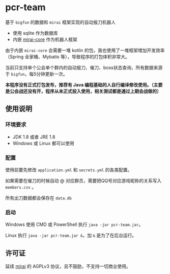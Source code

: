# pcr-team

基于 `bigfun` 的数据和 `mirai` 框架实现的自动报刀机器人

* 使用 sqlite 作为数据库
* 内嵌 [mirai-core](https://github.com/mamoe/mirai) 作为机器人框架

由于内嵌 `mirai-core` 会需要一堆 kotlin 的包，我也使用了一堆框架增加开发效率（Spring 全家桶、Mybatis 等），导致程序的打包体积非常大。

当前只支持单个公会单个群内的自动报刀、催刀、boss状态查询，所有数据来源于 `bigfun`，每5分钟更新一次。

**本程序没有正式打包发布，推荐有 Java 编程基础的人自行编译修改使用。（主要是公会战还没有开，程序从未正式投入使用，相关测试都是通过上期会战做的）**

## 使用说明

### 环境要求

  * JDK 1.8 或者 JRE 1.8
  * Windows 或 Linux 都可以使用

### 配置

使用前要先修改 `application.yml` 和 `secrets.yml` 的各类配置。

如果需要在催刀的时候自动 @ 对应群员，需要把QQ号对应游戏昵称的关系写入 `members.csv` 。

所有出刀数据都会保存在 `data.db`

### 启动

Windows 使用 CMD 或 PowerShell 执行 `java -jar pcr-team.jar`。

Linux 执行 `java -jar pcr-team.jar &`，加 `&` 是为了在后台运行。


## 许可证

延续 [mirai](https://github.com/mamoe/mirai) 的 AGPLv3 协议，且不鼓励，不支持一切商业使用。
